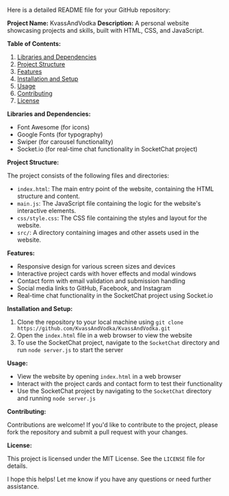 Here is a detailed README file for your GitHub repository:

**Project Name:** KvassAndVodka
**Description:** A personal website showcasing projects and skills, built with HTML, CSS, and JavaScript.

**Table of Contents:**

1. [Libraries and Dependencies](#libraries-and-dependencies)
2. [Project Structure](#project-structure)
3. [Features](#features)
4. [Installation and Setup](#installation-and-setup)
5. [Usage](#usage)
6. [Contributing](#contributing)
7. [License](#license)

**Libraries and Dependencies:**

- Font Awesome (for icons)
- Google Fonts (for typography)
- Swiper (for carousel functionality)
- Socket.io (for real-time chat functionality in SocketChat project)

**Project Structure:**

The project consists of the following files and directories:

- `index.html`: The main entry point of the website, containing the HTML structure and content.
- `main.js`: The JavaScript file containing the logic for the website's interactive elements.
- `css/style.css`: The CSS file containing the styles and layout for the website.
- `src/`: A directory containing images and other assets used in the website.

**Features:**

- Responsive design for various screen sizes and devices
- Interactive project cards with hover effects and modal windows
- Contact form with email validation and submission handling
- Social media links to GitHub, Facebook, and Instagram
- Real-time chat functionality in the SocketChat project using Socket.io

**Installation and Setup:**

1. Clone the repository to your local machine using `git clone https://github.com/KvassAndVodka/KvassAndVodka.git`
2. Open the `index.html` file in a web browser to view the website
3. To use the SocketChat project, navigate to the `SocketChat` directory and run `node server.js` to start the server

**Usage:**

- View the website by opening `index.html` in a web browser
- Interact with the project cards and contact form to test their functionality
- Use the SocketChat project by navigating to the `SocketChat` directory and running `node server.js`

**Contributing:**

Contributions are welcome! If you'd like to contribute to the project, please fork the repository and submit a pull request with your changes.

**License:**

This project is licensed under the MIT License. See the `LICENSE` file for details.

I hope this helps! Let me know if you have any questions or need further assistance.
